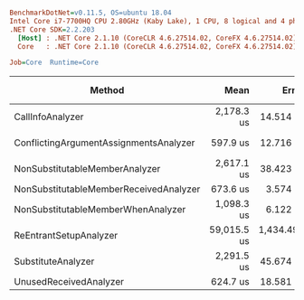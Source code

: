``` ini

BenchmarkDotNet=v0.11.5, OS=ubuntu 18.04
Intel Core i7-7700HQ CPU 2.80GHz (Kaby Lake), 1 CPU, 8 logical and 4 physical cores
.NET Core SDK=2.2.203
  [Host] : .NET Core 2.1.10 (CoreCLR 4.6.27514.02, CoreFX 4.6.27514.02), 64bit RyuJIT
  Core   : .NET Core 2.1.10 (CoreCLR 4.6.27514.02, CoreFX 4.6.27514.02), 64bit RyuJIT

Job=Core  Runtime=Core  

```
|                                 Method |        Mean |        Error |       StdDev |      Median |     Gen 0 |   Gen 1 | Gen 2 |  Allocated |
|--------------------------------------- |------------:|-------------:|-------------:|------------:|----------:|--------:|------:|-----------:|
|                       CallInfoAnalyzer |  2,178.3 us |    14.514 us |    12.120 us |  2,178.0 us |  167.9688 | 11.7188 |     - |  524.01 KB |
| ConflictingArgumentAssignmentsAnalyzer |    597.9 us |    12.716 us |    25.101 us |    592.9 us |   34.1797 |  1.9531 |     - |  107.03 KB |
|         NonSubstitutableMemberAnalyzer |  2,617.1 us |    38.423 us |    35.941 us |  2,611.3 us |  179.6875 | 15.6250 |     - |  561.46 KB |
| NonSubstitutableMemberReceivedAnalyzer |    673.6 us |     3.574 us |     3.168 us |    673.5 us |   31.2500 |  6.8359 |     - |    97.4 KB |
|     NonSubstitutableMemberWhenAnalyzer |  1,098.3 us |     6.122 us |     5.112 us |  1,100.7 us |   37.1094 |  7.8125 |     - |   118.8 KB |
|                 ReEntrantSetupAnalyzer | 59,015.5 us | 1,434.491 us | 1,707.659 us | 58,449.1 us | 2333.3333 |       - |     - | 7443.79 KB |
|                     SubstituteAnalyzer |  2,291.5 us |    45.674 us |   115.424 us |  2,278.2 us |   89.8438 | 19.5313 |     - |   344.8 KB |
|                 UnusedReceivedAnalyzer |    624.7 us |    18.581 us |    54.494 us |    599.2 us |   30.2734 |  1.9531 |     - |   93.57 KB |
